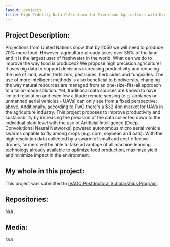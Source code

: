 ```yaml
---
layout: projects
title: High Fidelity Data Collection for Precision Agriculture with Drone Swarms
---
```

## Project Description:
Projections from United Nations show that by 2050 we will need to produce 70% more food. However, agriculture already takes over 38% of the land and it is the largest user of freshwater in the world. What can we do to improve the way food is produced? We propose high precision agriculture! It uses big data to support decisions increasing productivity and reducing the use of land, water, fertilizers, pesticides, herbicides and fungicides. The use of more intelligent methods is also beneficial to biodiversity, changing the way natural resources are managed from an one-size-fits-all approach to a tailor-made solution. Yet, traditional data sources are known to have limited resolution and even low altitude remote sensing (e.g. airplanes or unmanned aerial vehicles - UAVs) can only see from a fixed perspective: above. Additionally, [according to PwC](https://www.pwc.pl/pl/pdf/clarity-from-above-pwc.pdf) there's a $32.4bn market for UAVs in the agriculture industry. This project proposes to improve productivity and sustainability by increasing the precision of the data collected down to the individual plant level with the use of Artificial Intelligence (Deep Convolutional Neural Networks) powered autonomous micro aerial vehicle swarms capable to fly among crops (e.g. corn, soybean and oats). With the high resolution data collected by a swarm of small and cost effective drones, farmers will be able to take advantage of all machine learning technology already available to optimize food production, maximize yield and minimize impact in the environment.

## My whole in this project:
This project was submitted to [IVADO Postdoctoral Scholarships Program](https://ivado.ca/en/ivado-scholarships/postdoctoral-scholarships).

## Repositories:
N/A

## Media:
N/A